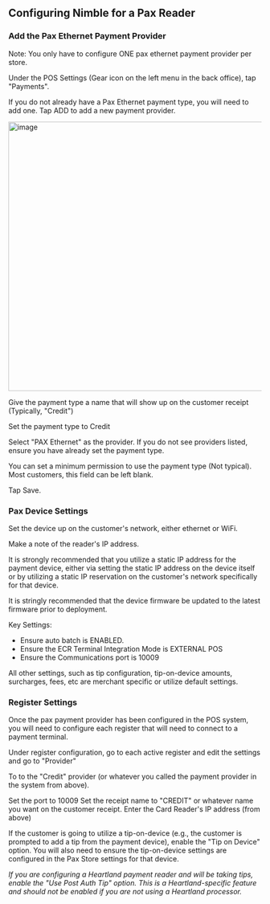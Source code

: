 ## Configuring Nimble for a Pax Reader

### Add the Pax Ethernet Payment Provider
Note: You only have to configure ONE pax ethernet payment provider per store.

Under the POS Settings (Gear icon on the left menu in the back office), tap "Payments".

If you do not already have a Pax Ethernet payment type, you will need to add one. Tap ADD to add a new payment provider.

<img width="537" height="536" alt="image" src="https://github.com/user-attachments/assets/9a05daca-a628-443b-9a8e-07ac274e6230" />

Give the payment type a name that will show up on the customer receipt (Typically, "Credit")

Set the payment type to Credit

Select "PAX Ethernet" as the provider. If you do not see providers listed, ensure you have already set the payment type.

You can set a minimum permission to use the payment type (Not typical). Most customers, this field can be left blank. 

Tap Save.

### Pax Device Settings
Set the device up on the customer's network, either ethernet or WiFi. 

Make a note of the reader's IP address.

It is strongly recommended that you utilize a static IP address for the payment device, either via setting the static IP address on the device itself or by utilizing a static IP reservation on the customer's network specifically for that device.

It is stringly recommended that the device firmware be updated to the latest firmware prior to deployment.

Key Settings:
* Ensure auto batch is ENABLED.
* Ensure the ECR Terminal Integration Mode is EXTERNAL POS
* Ensure the Communications port is 10009

All other settings, such as tip configuration, tip-on-device amounts, surcharges, fees, etc are merchant specific or utilize default settings.


### Register Settings
Once the pax payment provider has been configured in the POS system, you will need to configure each register that will need to connect to a payment terminal.

Under register configuration, go to each active register and edit the settings and go to "Provider"

To to the "Credit" provider (or whatever you called the payment provider in the system from above).

Set the port to 10009
Set the receipt name to "CREDIT" or whatever name you want on the customer receipt.
Enter the Card Reader's IP address (from above)

If the customer is going to utilize a tip-on-device (e.g., the customer is prompted to add a tip from the payment device), enable the "Tip on Device" option. You will also need to ensure the tip-on-device settings are configured in the Pax Store settings for that device.

_If you are configuring a Heartland payment reader and will be taking tips, enable the "Use Post Auth Tip" option. This is a Heartland-specific feature and should not be enabled if you are not using a Heartland processor._





